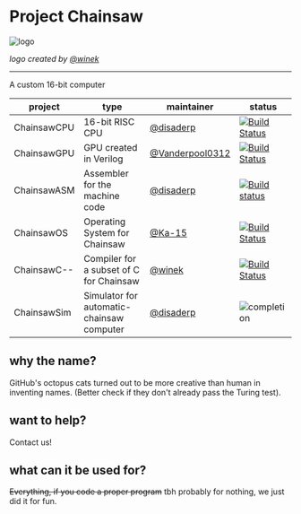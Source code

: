 # Project Chainsaw 
![logo](http://rawgit.com/disaderp/automatic-chainsaw/master/SCHEMATIC/chainsaw.svg)

*logo created by [@winek](https://github.com/winek)*

---

A custom 16-bit computer

|project|type|maintainer|status|
|---|---|---|---|
|ChainsawCPU|16-bit RISC CPU|[@disaderp](https://github.com/disaderp)|[![Build Status](https://travis-matrix-badges.herokuapp.com/repos/disaderp/automatic-chainsaw/branches/master/2)](https://travis-ci.org/disaderp/automatic-chainsaw)|
|ChainsawGPU|GPU created in Verilog|[@Vanderpool0312](https://github.com/Vanderpool0312)|[![Build Status](https://travis-matrix-badges.herokuapp.com/repos/disaderp/automatic-chainsaw/branches/master/3)](https://travis-ci.org/disaderp/automatic-chainsaw)|
|ChainsawASM|Assembler for the machine code|[@disaderp](https://github.com/disaderp)|[![Build status](https://ci.appveyor.com/api/projects/status/xo4shwgw1nuei6qw/branch/master?svg=true)](https://ci.appveyor.com/project/disaderp/automatic-chainsaw/branch/master)|
|ChainsawOS|Operating System for Chainsaw|[@Ka-15](https://github.com/Ka-15)|[![Build Status](https://travis-matrix-badges.herokuapp.com/repos/disaderp/automatic-chainsaw/branches/master/4)](https://travis-ci.org/disaderp/automatic-chainsaw)|
|ChainsawC--|Compiler for a subset of C for Chainsaw|[@winek](https://github.com/disaderp)|[![Build Status](https://travis-matrix-badges.herokuapp.com/repos/disaderp/automatic-chainsaw/branches/master/1)](https://travis-ci.org/disaderp/automatic-chainsaw)|
|ChainsawSim|Simulator for automatic-chainsaw computer|[@disaderp](https://github.com/disaderp)|![completion](https://img.shields.io/badge/completion-100%25-brightgreen.svg?maxAge=3600)|


## why the name?


GitHub's octopus cats turned out to be more creative than human in inventing names. (Better check if they don't already pass the Turing test).

## want to help?

Contact us!

## what can it be used for?

~~Everything, if you code a proper program~~ tbh probably for nothing, we just did it for fun.


